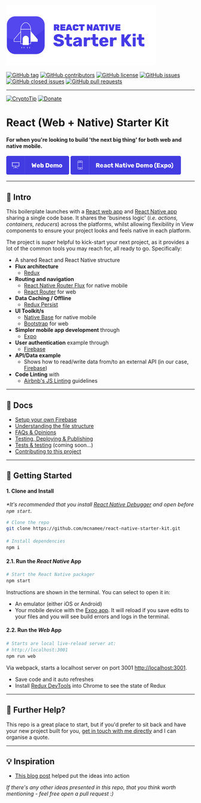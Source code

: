 <img src="/docs/rnsk-logo.jpg" alt="React Native Starter Kit" width="400" />

[![GitHub tag](https://img.shields.io/github/tag/mcnamee/react-native-starter-kit.svg?style=flat-square)](https://github.com/mcnamee/react-native-starter-kit/tags)
[![GitHub contributors](https://img.shields.io/github/contributors/mcnamee/react-native-starter-kit.svg?style=flat-square)](https://github.com/mcnamee/react-native-starter-kit/contributors)
[![GitHub license](https://img.shields.io/badge/license-MIT-blue.svg?style=flat-square)](https://raw.githubusercontent.com/mcnamee/react-native-starter-kit/master/LICENSE)
[![GitHub issues](https://img.shields.io/github/issues/mcnamee/react-native-starter-kit.svg?style=flat-square)](https://github.com/mcnamee/react-native-starter-kit/issues)
[![GitHub closed issues](https://img.shields.io/github/issues-closed/mcnamee/react-native-starter-kit.svg?style=flat-square)](https://github.com/mcnamee/react-native-starter-kit/issues-closed)
[![GitHub pull requests](https://img.shields.io/github/issues-pr/mcnamee/react-native-starter-kit.svg?style=flat-square)](https://github.com/mcnamee/react-native-starter-kit/issues-pr)

---

[![CryptoTip](https://img.shields.io/badge/Donate%20with-CryptoTip-blue.svg?style=flat&colorB=007bff)](https://cryptotip.it/p/mcnamee)  [![Donate](https://img.shields.io/badge/Donate-PayPal-green.svg)](https://www.paypal.com/cgi-bin/webscr?cmd=_s-xclick&hosted_button_id=U7CE3LJYX859E)

# React (Web + Native) Starter Kit

#### For when you're looking to build 'the next big thing' for both web and native mobile.

<a href="http://react-boilerplate.mcnam.ee/"><img src="/docs/web-demo.jpg" alt="Web Demo" height="50" /></a>
<a href="https://expo.io/@mcnamee/react-native-starter-kit"><img src="/docs/expo-demo.jpg" alt="React Native Expo Demo" height="50" /></a>

---

## 👋 Intro

This boilerplate launches with a [React web app](https://reactjs.org/) and [React Native app](https://facebook.github.io/react-native/) sharing a single code base. It shares the 'business logic' (_i.e. actions, containers, reducers_) across the platforms, whilst allowing flexibility in View components to ensure your project looks and feels native in each platform.

The project is _super_ helpful to kick-start your next project, as it provides a lot of the common tools you may reach for, all ready to go. Specifically:

- A shared React and React Native structure
- __Flux architecture__
    - [Redux](https://redux.js.org/docs/introduction/)
- __Routing and navigation__
    - [React Native Router Flux](https://github.com/aksonov/react-native-router-flux) for native mobile
    - [React Router](https://github.com/ReactTraining/react-router) for web
- __Data Caching / Offline__
    - [Redux Persist](https://github.com/rt2zz/redux-persist)
- __UI Toolkit/s__
    - [Native Base](https://nativebase.io/) for native mobile
    - [Bootstrap](https://getbootstrap.com/) for web
- __Simpler mobile app development__ through
    - [Expo](https://expo.io/)
- __User authentication__ example through
    - [Firebase](https://firebase.google.com/)
- __API/Data example__
    - Shows how to read/write data from/to an external API (in our case, [Firebase](https://firebase.google.com/))
- __Code Linting__ with
    - [Airbnb's JS Linting](https://github.com/airbnb/javascript) guidelines

---

## 📖 Docs

- [Setup your own Firebase](/docs/firebase.md)
- [Understanding the file structure](/docs/file-structure.md)
- [FAQs & Opinions](/docs/faqs.md)
- [Testing, Deploying & Publishing](/docs/publishing.md)
- [Tests & testing](/docs/testing.md) (coming soon...)
- [Contributing to this project](/docs/contributing.md)

---

## 🚀 Getting Started

#### 1. Clone and Install

_*It's recommended that you install [React Native Debugger](https://github.com/jhen0409/react-native-debugger/releases) and open before `npm start`._

```bash
# Clone the repo
git clone https://github.com/mcnamee/react-native-starter-kit.git

# Install dependencies
npm i
```

#### 2.1. Run the _React Native_ App

```bash
# Start the React Native packager
npm start
```

Instructions are shown in the terminal. You can select to open it in:

- An emulator (either iOS or Android)
- Your mobile device with the [Expo app](https://expo.io/). It will reload if you save edits to your files and you will see build errors and logs in the terminal.

#### 2.2. Run the _Web_ App

```bash
# Starts are local live-reload server at:
# http://localhost:3001
npm run web
```

Via webpack, starts a localhost server on port 3001 [http://localhost:3001](http://localhost:3001).

- Save code and it auto refreshes
- Install [Redux DevTools](https://chrome.google.com/webstore/detail/redux-devtools/lmhkpmbekcpmknklioeibfkpmmfibljd?hl=en) into Chrome to see the state of Redux

---

## 👊 Further Help?

This repo is a great place to start, but if you'd prefer to sit back and have your new project built for you, [get in touch with me directly](https://mcnam.ee) and I can organise a quote.

---

## 💡 Inspiration

- [This blog post](http://jkaufman.io/react-web-native-codesharing/) helped put the ideas into action

_If there's any other ideas presented in this repo, that you think worth mentioning - feel free open a pull request :)_
